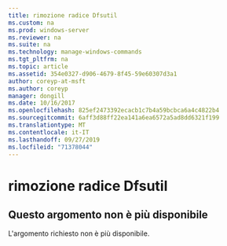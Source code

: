 ```yaml
---
title: rimozione radice Dfsutil
ms.custom: na
ms.prod: windows-server
ms.reviewer: na
ms.suite: na
ms.technology: manage-windows-commands
ms.tgt_pltfrm: na
ms.topic: article
ms.assetid: 354e0327-d906-4679-8f45-59e60307d3a1
author: coreyp-at-msft
ms.author: coreyp
manager: dongill
ms.date: 10/16/2017
ms.openlocfilehash: 825ef2473392ecacb1c7b4a59bcbca6a4c4822b4
ms.sourcegitcommit: 6aff3d88ff22ea141a6ea6572a5ad8dd6321f199
ms.translationtype: MT
ms.contentlocale: it-IT
ms.lasthandoff: 09/27/2019
ms.locfileid: "71378044"
---
```

# <a name="dfsutil-root-remove"></a>rimozione radice Dfsutil



## <a name="this-topic-is-no-longer-available"></a>Questo argomento non è più disponibile

L'argomento richiesto non è più disponibile.
